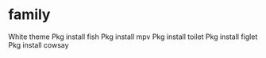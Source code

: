 # family
White theme 
Pkg install fish
Pkg install mpv
Pkg install toilet
Pkg install figlet
Pkg install cowsay
